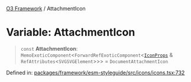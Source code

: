 [O3 Framework](../API.md) / AttachmentIcon

# Variable: AttachmentIcon

> `const` **AttachmentIcon**: `MemoExoticComponent`\<`ForwardRefExoticComponent`\<[`IconProps`](../type-aliases/IconProps.md) & `RefAttributes`\<`SVGSVGElement`\>\>\> = `DocumentAttachmentIcon`

Defined in: [packages/framework/esm-styleguide/src/icons/icons.tsx:732](https://github.com/habeshabro/openmrs-esm-core/blob/main/packages/framework/esm-styleguide/src/icons/icons.tsx#L732)
